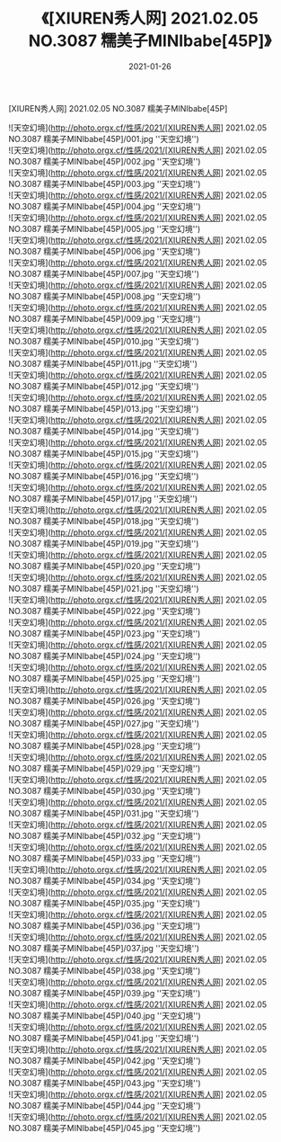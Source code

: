 ﻿---
layout: post
title:  《[XIUREN秀人网] 2021.02.05 NO.3087 糯美子MINIbabe[45P]》
date:   2021-01-26
img: http://photo.orgx.cf/性感/2021/[XIUREN秀人网] 2021.02.05 NO.3087 糯美子MINIbabe[45P]/000.jpg
categories: [美女, 性感, 泳衣]
---

[XIUREN秀人网] 2021.02.05 NO.3087 糯美子MINIbabe[45P]



![天空幻境](http://photo.orgx.cf/性感/2021/[XIUREN秀人网] 2021.02.05 NO.3087 糯美子MINIbabe[45P]/001.jpg ''天空幻境'') <br>
![天空幻境](http://photo.orgx.cf/性感/2021/[XIUREN秀人网] 2021.02.05 NO.3087 糯美子MINIbabe[45P]/002.jpg ''天空幻境'') <br>
![天空幻境](http://photo.orgx.cf/性感/2021/[XIUREN秀人网] 2021.02.05 NO.3087 糯美子MINIbabe[45P]/003.jpg ''天空幻境'') <br>
![天空幻境](http://photo.orgx.cf/性感/2021/[XIUREN秀人网] 2021.02.05 NO.3087 糯美子MINIbabe[45P]/004.jpg ''天空幻境'') <br>
![天空幻境](http://photo.orgx.cf/性感/2021/[XIUREN秀人网] 2021.02.05 NO.3087 糯美子MINIbabe[45P]/005.jpg ''天空幻境'') <br>
![天空幻境](http://photo.orgx.cf/性感/2021/[XIUREN秀人网] 2021.02.05 NO.3087 糯美子MINIbabe[45P]/006.jpg ''天空幻境'') <br>
![天空幻境](http://photo.orgx.cf/性感/2021/[XIUREN秀人网] 2021.02.05 NO.3087 糯美子MINIbabe[45P]/007.jpg ''天空幻境'') <br>
![天空幻境](http://photo.orgx.cf/性感/2021/[XIUREN秀人网] 2021.02.05 NO.3087 糯美子MINIbabe[45P]/008.jpg ''天空幻境'') <br>
![天空幻境](http://photo.orgx.cf/性感/2021/[XIUREN秀人网] 2021.02.05 NO.3087 糯美子MINIbabe[45P]/009.jpg ''天空幻境'') <br>
![天空幻境](http://photo.orgx.cf/性感/2021/[XIUREN秀人网] 2021.02.05 NO.3087 糯美子MINIbabe[45P]/010.jpg ''天空幻境'') <br>
![天空幻境](http://photo.orgx.cf/性感/2021/[XIUREN秀人网] 2021.02.05 NO.3087 糯美子MINIbabe[45P]/011.jpg ''天空幻境'') <br>
![天空幻境](http://photo.orgx.cf/性感/2021/[XIUREN秀人网] 2021.02.05 NO.3087 糯美子MINIbabe[45P]/012.jpg ''天空幻境'') <br>
![天空幻境](http://photo.orgx.cf/性感/2021/[XIUREN秀人网] 2021.02.05 NO.3087 糯美子MINIbabe[45P]/013.jpg ''天空幻境'') <br>
![天空幻境](http://photo.orgx.cf/性感/2021/[XIUREN秀人网] 2021.02.05 NO.3087 糯美子MINIbabe[45P]/014.jpg ''天空幻境'') <br>
![天空幻境](http://photo.orgx.cf/性感/2021/[XIUREN秀人网] 2021.02.05 NO.3087 糯美子MINIbabe[45P]/015.jpg ''天空幻境'') <br>
![天空幻境](http://photo.orgx.cf/性感/2021/[XIUREN秀人网] 2021.02.05 NO.3087 糯美子MINIbabe[45P]/016.jpg ''天空幻境'') <br>
![天空幻境](http://photo.orgx.cf/性感/2021/[XIUREN秀人网] 2021.02.05 NO.3087 糯美子MINIbabe[45P]/017.jpg ''天空幻境'') <br>
![天空幻境](http://photo.orgx.cf/性感/2021/[XIUREN秀人网] 2021.02.05 NO.3087 糯美子MINIbabe[45P]/018.jpg ''天空幻境'') <br>
![天空幻境](http://photo.orgx.cf/性感/2021/[XIUREN秀人网] 2021.02.05 NO.3087 糯美子MINIbabe[45P]/019.jpg ''天空幻境'') <br>
![天空幻境](http://photo.orgx.cf/性感/2021/[XIUREN秀人网] 2021.02.05 NO.3087 糯美子MINIbabe[45P]/020.jpg ''天空幻境'') <br>
![天空幻境](http://photo.orgx.cf/性感/2021/[XIUREN秀人网] 2021.02.05 NO.3087 糯美子MINIbabe[45P]/021.jpg ''天空幻境'') <br>
![天空幻境](http://photo.orgx.cf/性感/2021/[XIUREN秀人网] 2021.02.05 NO.3087 糯美子MINIbabe[45P]/022.jpg ''天空幻境'') <br>
![天空幻境](http://photo.orgx.cf/性感/2021/[XIUREN秀人网] 2021.02.05 NO.3087 糯美子MINIbabe[45P]/023.jpg ''天空幻境'') <br>
![天空幻境](http://photo.orgx.cf/性感/2021/[XIUREN秀人网] 2021.02.05 NO.3087 糯美子MINIbabe[45P]/024.jpg ''天空幻境'') <br>
![天空幻境](http://photo.orgx.cf/性感/2021/[XIUREN秀人网] 2021.02.05 NO.3087 糯美子MINIbabe[45P]/025.jpg ''天空幻境'') <br>
![天空幻境](http://photo.orgx.cf/性感/2021/[XIUREN秀人网] 2021.02.05 NO.3087 糯美子MINIbabe[45P]/026.jpg ''天空幻境'') <br>
![天空幻境](http://photo.orgx.cf/性感/2021/[XIUREN秀人网] 2021.02.05 NO.3087 糯美子MINIbabe[45P]/027.jpg ''天空幻境'') <br>
![天空幻境](http://photo.orgx.cf/性感/2021/[XIUREN秀人网] 2021.02.05 NO.3087 糯美子MINIbabe[45P]/028.jpg ''天空幻境'') <br>
![天空幻境](http://photo.orgx.cf/性感/2021/[XIUREN秀人网] 2021.02.05 NO.3087 糯美子MINIbabe[45P]/029.jpg ''天空幻境'') <br>
![天空幻境](http://photo.orgx.cf/性感/2021/[XIUREN秀人网] 2021.02.05 NO.3087 糯美子MINIbabe[45P]/030.jpg ''天空幻境'') <br>
![天空幻境](http://photo.orgx.cf/性感/2021/[XIUREN秀人网] 2021.02.05 NO.3087 糯美子MINIbabe[45P]/031.jpg ''天空幻境'') <br>
![天空幻境](http://photo.orgx.cf/性感/2021/[XIUREN秀人网] 2021.02.05 NO.3087 糯美子MINIbabe[45P]/032.jpg ''天空幻境'') <br>
![天空幻境](http://photo.orgx.cf/性感/2021/[XIUREN秀人网] 2021.02.05 NO.3087 糯美子MINIbabe[45P]/033.jpg ''天空幻境'') <br>
![天空幻境](http://photo.orgx.cf/性感/2021/[XIUREN秀人网] 2021.02.05 NO.3087 糯美子MINIbabe[45P]/034.jpg ''天空幻境'') <br>
![天空幻境](http://photo.orgx.cf/性感/2021/[XIUREN秀人网] 2021.02.05 NO.3087 糯美子MINIbabe[45P]/035.jpg ''天空幻境'') <br>
![天空幻境](http://photo.orgx.cf/性感/2021/[XIUREN秀人网] 2021.02.05 NO.3087 糯美子MINIbabe[45P]/036.jpg ''天空幻境'') <br>
![天空幻境](http://photo.orgx.cf/性感/2021/[XIUREN秀人网] 2021.02.05 NO.3087 糯美子MINIbabe[45P]/037.jpg ''天空幻境'') <br>
![天空幻境](http://photo.orgx.cf/性感/2021/[XIUREN秀人网] 2021.02.05 NO.3087 糯美子MINIbabe[45P]/038.jpg ''天空幻境'') <br>
![天空幻境](http://photo.orgx.cf/性感/2021/[XIUREN秀人网] 2021.02.05 NO.3087 糯美子MINIbabe[45P]/039.jpg ''天空幻境'') <br>
![天空幻境](http://photo.orgx.cf/性感/2021/[XIUREN秀人网] 2021.02.05 NO.3087 糯美子MINIbabe[45P]/040.jpg ''天空幻境'') <br>
![天空幻境](http://photo.orgx.cf/性感/2021/[XIUREN秀人网] 2021.02.05 NO.3087 糯美子MINIbabe[45P]/041.jpg ''天空幻境'') <br>
![天空幻境](http://photo.orgx.cf/性感/2021/[XIUREN秀人网] 2021.02.05 NO.3087 糯美子MINIbabe[45P]/042.jpg ''天空幻境'') <br>
![天空幻境](http://photo.orgx.cf/性感/2021/[XIUREN秀人网] 2021.02.05 NO.3087 糯美子MINIbabe[45P]/043.jpg ''天空幻境'') <br>
![天空幻境](http://photo.orgx.cf/性感/2021/[XIUREN秀人网] 2021.02.05 NO.3087 糯美子MINIbabe[45P]/044.jpg ''天空幻境'') <br>
![天空幻境](http://photo.orgx.cf/性感/2021/[XIUREN秀人网] 2021.02.05 NO.3087 糯美子MINIbabe[45P]/045.jpg ''天空幻境'') <br>